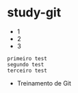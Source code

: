 # study-git

- 1
- 2
- 3

```console
primeiro test
segundo test
terceiro test
```

- Treinamento de Git
